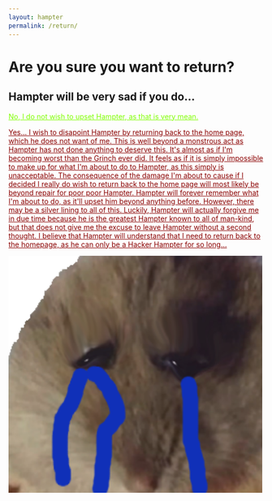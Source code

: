 ```yaml
---
layout: hampter
permalink: /return/
---
```

<h1> Are you sure you want to return? </h1>
<h2> Hampter will be very sad if you do... </h2>

<a href="/hampter/" p style="color:Chartreuse;">No, I do not wish to upset Hampter, as that is very mean.

<a href="/" p style="color:DarkRed;">Yes... I wish to disapoint Hampter by returning back to the home page, which he does not want of me. This is well beyond a monstrous act as Hampter has not done anything to deserve this. It's almost as if I'm becoming worst than the Grinch ever did. It feels as if it is simply impossible to make up for what I'm about to do to Hampter, as this simply is unacceptable. The consequence of the damage I'm about to cause if I decided I really do wish to return back to the home page will most likely be beyond repair for poor poor Hampter. Hampter will forever remember what I'm about to do, as it'll upset him beyond anything before. However, there may be a silver lining to all of this. Luckily, Hampter will actually forgive me in due time because he is the greatest Hampter known to all of man-kind, but that does not give me the excuse to leave Hampter without a second thought. I believe that Hampter will understand that I need to return back to the homepage, as he can only be a Hacker Hampter for so long...

<img src="sadHampter.png" 
     width="500" 
     height="auto" />